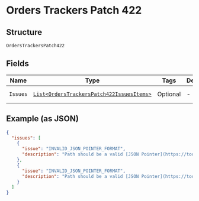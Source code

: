 
# Orders Trackers Patch 422

## Structure

`OrdersTrackersPatch422`

## Fields

| Name | Type | Tags | Description | Getter | Setter |
|  --- | --- | --- | --- | --- | --- |
| `Issues` | [`List<OrdersTrackersPatch422IssuesItems>`](../../doc/models/containers/orders-trackers-patch-422-issues-items.md) | Optional | - | List<OrdersTrackersPatch422IssuesItems> getIssues() | setIssues(List<OrdersTrackersPatch422IssuesItems> issues) |

## Example (as JSON)

```json
{
  "issues": [
    {
      "issue": "INVALID_JSON_POINTER_FORMAT",
      "description": "Path should be a valid [JSON Pointer](https://tools.ietf.org/html/rfc6901) that references a location within the request where the operation is performed."
    },
    {
      "issue": "INVALID_JSON_POINTER_FORMAT",
      "description": "Path should be a valid [JSON Pointer](https://tools.ietf.org/html/rfc6901) that references a location within the request where the operation is performed."
    }
  ]
}
```

